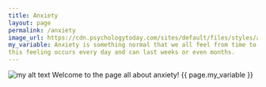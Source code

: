```yaml
---
title: Anxiety
layout: page
permalink: /anxiety
image_url: https://cdn.psychologytoday.com/sites/default/files/styles/article-inline-half-caption/public/field_blog_entry_images/2022-07/shutterstock_1531258040.jpg?itok=5ZyB0u7q
my_variable: Anxiety is something normal that we all feel from time to time, however in some people
this feeling occurs every day and can last weeks or even months.
---
```

<img src="{{ page.image_url }}" alt="my alt text">
Welcome to the page all about anxiety!
{{ page.my_variable }}
